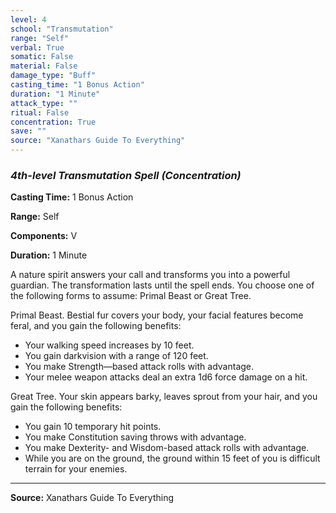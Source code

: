 ```yaml
---
level: 4
school: "Transmutation"
range: "Self"
verbal: True
somatic: False
material: False
damage_type: "Buff"
casting_time: "1 Bonus Action"
duration: "1 Minute"
attack_type: ""
ritual: False
concentration: True
save: ""
source: "Xanathars Guide To Everything"
---
```


### *4th-level Transmutation Spell* *(Concentration)*

**Casting Time:** 1 Bonus Action

**Range:** Self

**Components:** V

**Duration:** 1 Minute

A nature spirit answers your call and transforms you into a powerful guardian. The transformation lasts until the spell ends. You choose one of the following forms to assume: Primal Beast or Great Tree.
 
 Primal Beast. Bestial fur covers your body, your facial features become feral, and you gain the following benefits:
 - Your walking speed increases by 10 feet.
 - You gain darkvision with a range of 120 feet.
 - You make Strength—based attack rolls with advantage.
 - Your melee weapon attacks deal an extra 1d6 force damage on a hit.
 
 Great Tree. Your skin appears barky, leaves sprout from your hair, and you gain the following benefits:
 - You gain 10 temporary hit points.
 - You make Constitution saving throws with advantage.
 - You make Dexterity- and Wisdom-based attack rolls with advantage.
 - While you are on the ground, the ground within 15 feet of you is difficult terrain for your enemies.

---
**Source:** Xanathars Guide To Everything
